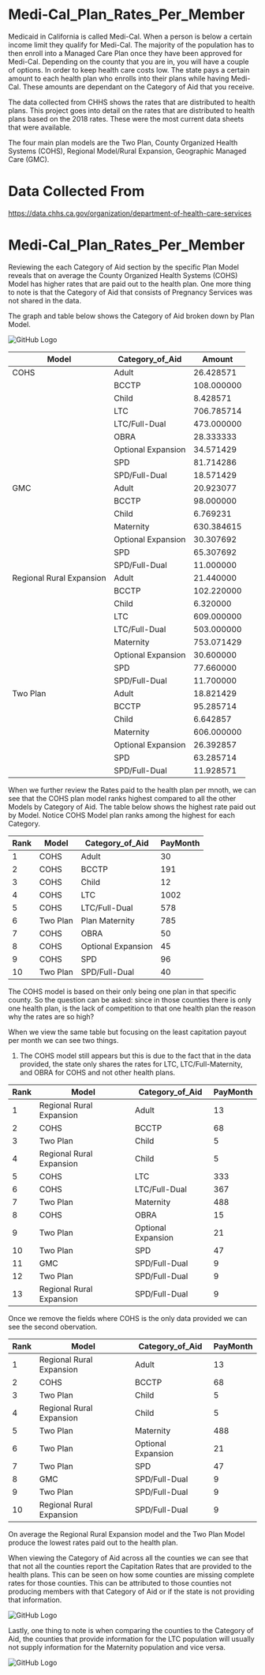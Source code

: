 # Medi-Cal_Plan_Rates_Per_Member
Medicaid in California is called Medi-Cal. When a person is below a certain income limit they qualify for Medi-Cal. The majority of the population has to then enroll into a Managed Care Plan once they have been approved for Medi-Cal. Depending on the county that you are in, you will have a couple of options. In order to keep health care costs low. The state pays a certain amount to each health plan who enrolls into their plans while having Medi-Cal. These amounts are dependant on the Category of Aid that you receive. 


The data collected from CHHS shows the rates that are distributed to health plans. This project goes into detail on the rates that are distributed to health plans based on the 2018 rates. These were the most current data sheets that were available. 

The four main plan models are the Two Plan, County Organized Health Systems (COHS), Regional Model/Rural Expansion, Geographic Managed Care (GMC).

# Data Collected From

https://data.chhs.ca.gov/organization/department-of-health-care-services

# Medi-Cal_Plan_Rates_Per_Member
Reviewing the each Category of Aid section by the specific Plan Model reveals that on average the County Organized Health Systems (COHS) Model has higher rates that are paid out to the health plan. One more thing to note is that the Category of Aid that consists of Pregnancy Services was not shared in the data. 

The graph and table below shows the Category of Aid broken down by Plan Model. 



![GitHub Logo](https://user-images.githubusercontent.com/66391137/84869122-7d952080-b032-11ea-9792-d38170405b69.png)

|Model                     |Category_of_Aid      |Amount     |
| -------------------------- | ---------------------| ----------- | 
| COHS                     |Adult                |  26.428571|
|                          |BCCTP                | 108.000000|
|                          |Child                |   8.428571|
|                          |LTC                  | 706.785714|
|                          |LTC/Full-Dual        | 473.000000|
|                          |OBRA                 |  28.333333|
|                          |Optional Expansion   |  34.571429|
|                          |SPD                  |  81.714286|
|                          |SPD/Full-Dual        |  18.571429|
| GMC                      |Adult                |  20.923077|
|                          |BCCTP                |  98.000000|
|                          |Child                |   6.769231|
|                          |Maternity            | 630.384615|
|                          |Optional Expansion   |  30.307692|
|                          |SPD                  |  65.307692|
|                          |SPD/Full-Dual        |  11.000000|
| Regional Rural Expansion |Adult                |  21.440000|
|                          |BCCTP                | 102.220000|
|                          |Child                |   6.320000|
|                          |LTC                  | 609.000000|
|                          |LTC/Full-Dual        | 503.000000|
|                          |Maternity            | 753.071429|
|                          |Optional Expansion   |  30.600000|
|                          |SPD                  |  77.660000|
|                          |SPD/Full-Dual        |  11.700000|
| Two Plan                 |Adult                |  18.821429|
|                          |BCCTP                |  95.285714|
|                          |Child                |   6.642857|
|                          |Maternity            | 606.000000|
|                          |Optional Expansion   |  26.392857|
|                          |SPD                  |  63.285714|
|                          |SPD/Full-Dual        |  11.928571|

When we further review the Rates paid to the health plan per mnoth, we can see that the COHS plan model ranks highest compared to all the other Models by Category of Aid. The table below shows the highest rate paid out by Model. Notice COHS Model plan ranks among the highest for each Category. 

| Rank | Model	| Category_of_Aid	| PayMonth
| ---    | --- | ---  | --- |
| 1	 | COHS	| Adult	              | 30
| 2	 | COHS	| BCCTP	              | 191
| 3	 | COHS	| Child	              | 12
| 4	 | COHS	| LTC	                | 1002
| 5	 | COHS	| LTC/Full-Dual	      | 578
| 6	 | Two Plan  | Plan	Maternity	    | 785
| 7 | COHS	| OBRA	              | 50
| 8 | COHS	| Optional Expansion	| 45
| 9 | COHS	| SPD	                | 96
| 10 | Two Plan	| SPD/Full-Dual	| 40

The COHS model is based on their only being one plan in that specific county. So the question can be asked: since in those counties there is only one health plan, is the lack of competition to that one health plan the reason why the rates are so high?

When we view the same table but focusing on the least capitation payout per month we can see two things. 
1. The COHS model still appears but this is due to the fact that in the data provided, the state only shares the rates for LTC, LTC/Full-Maternity, and OBRA for COHS and not other health plans. 


| Rank | Model	| Category_of_Aid	| PayMonth
| --- | --- | --- | --- |
| 1	 | Regional Rural Expansion	| Adult |	13
| 2	 | COHS	| BCCTP	| 68
| 3	 | Two Plan |	Child	| 5
| 4	 | Regional Rural Expansion	| Child	| 5
| 5	 | COHS	| LTC	| 333
| 6	 | COHS	| LTC/Full-Dual	| 367
| 7	 | Two Plan	| Maternity	| 488
| 8 | COHS	| OBRA	| 15
| 9 | Two Plan	| Optional Expansion	| 21
| 10 | Two Plan	| SPD	| 47
| 11 | GMC	| SPD/Full-Dual	| 9
| 12 | Two Plan	| SPD/Full-Dual	| 9
| 13 | Regional Rural Expansion	| SPD/Full-Dual	| 9

Once we remove the fields where COHS is the only data provided we can see the second obervation. 

| Rank | Model	| Category_of_Aid	| PayMonth
| --- | --- | --- | --- |
| 1	 | Regional Rural Expansion	| Adult |	13
| 2	 | COHS	| BCCTP	| 68
| 3	 | Two Plan |	Child	| 5
| 4	 | Regional Rural Expansion	| Child	| 5
| 5	 | Two Plan	| Maternity	| 488
| 6 | Two Plan	| Optional Expansion	| 21
| 7 | Two Plan	| SPD	| 47
| 8 | GMC	| SPD/Full-Dual	| 9
| 9 | Two Plan	| SPD/Full-Dual	| 9
| 10 | Regional Rural Expansion	| SPD/Full-Dual	| 9

On average the Regional Rural Expansion model and the Two Plan Model produce the lowest rates paid out to the health plan. 

When viewing the Category of Aid across all the counties we can see that that not all the counties report the Capitation Rates that are provided to the health plans. This can be seen on how some counties are missing complete rates for those counties. This can be attributed to those counties not producing members with that Category of Aid or if the state is not providing that information.  

![GitHub Logo](https://user-images.githubusercontent.com/66391137/85070605-f1d2df80-b16a-11ea-817c-1d825ccd38e0.png)

Lastly, one thing to note is when comparing the counties to the Category of Aid, the counties that provide information for the LTC population will usually not supply information for the Maternity population and vice versa. 

![GitHub Logo](https://user-images.githubusercontent.com/66391137/85070576-e67fb400-b16a-11ea-97b2-ed259eb890c5.png)

